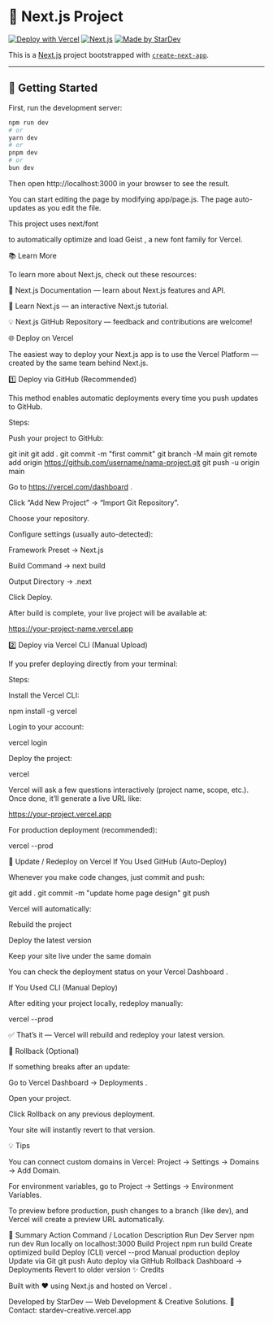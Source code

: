 # 🚀 Next.js Project

[![Deploy with Vercel](https://vercel.com/button)](https://vercel.com/new)
[![Next.js](https://img.shields.io/badge/Next.js-15-black?logo=next.js)](https://nextjs.org/)
[![Made by StarDev](https://img.shields.io/badge/Made%20by-StarDev-blue)](https://vercel.com/)

This is a [Next.js](https://nextjs.org) project bootstrapped with [`create-next-app`](https://github.com/vercel/next.js/tree/canary/packages/create-next-app).

---

## 🧠 Getting Started

First, run the development server:

```bash
npm run dev
# or
yarn dev
# or
pnpm dev
# or
bun dev
```

Then open http://localhost:3000
 in your browser to see the result.

You can start editing the page by modifying app/page.js.
The page auto-updates as you edit the file.

This project uses next/font

to automatically optimize and load Geist
, a new font family for Vercel.

📚 Learn More

To learn more about Next.js, check out these resources:

📘 Next.js Documentation
 — learn about Next.js features and API.

🧩 Learn Next.js
 — an interactive Next.js tutorial.

💡 Next.js GitHub Repository
 — feedback and contributions are welcome!

🌐 Deploy on Vercel

The easiest way to deploy your Next.js app is to use the Vercel Platform
 — created by the same team behind Next.js.

1️⃣ Deploy via GitHub (Recommended)

This method enables automatic deployments every time you push updates to GitHub.

Steps:

Push your project to GitHub:

git init
git add .
git commit -m "first commit"
git branch -M main
git remote add origin https://github.com/username/nama-project.git
git push -u origin main


Go to https://vercel.com/dashboard
.

Click “Add New Project” → “Import Git Repository”.

Choose your repository.

Configure settings (usually auto-detected):

Framework Preset → Next.js

Build Command → next build

Output Directory → .next

Click Deploy.

After build is complete, your live project will be available at:

https://your-project-name.vercel.app

2️⃣ Deploy via Vercel CLI (Manual Upload)

If you prefer deploying directly from your terminal:

Steps:

Install the Vercel CLI:

npm install -g vercel


Login to your account:

vercel login


Deploy the project:

vercel


Vercel will ask a few questions interactively (project name, scope, etc.).
Once done, it’ll generate a live URL like:

https://your-project.vercel.app


For production deployment (recommended):

vercel --prod

🔄 Update / Redeploy on Vercel
If You Used GitHub (Auto-Deploy)

Whenever you make code changes, just commit and push:

git add .
git commit -m "update home page design"
git push


Vercel will automatically:

Rebuild the project

Deploy the latest version

Keep your site live under the same domain

You can check the deployment status on your Vercel Dashboard
.

If You Used CLI (Manual Deploy)

After editing your project locally, redeploy manually:

vercel --prod


✅ That’s it — Vercel will rebuild and redeploy your latest version.

🧩 Rollback (Optional)

If something breaks after an update:

Go to Vercel Dashboard → Deployments
.

Open your project.

Click Rollback on any previous deployment.

Your site will instantly revert to that version.

💡 Tips

You can connect custom domains in Vercel:
Project → Settings → Domains → Add Domain.

For environment variables, go to
Project → Settings → Environment Variables.

To preview before production, push changes to a branch (like dev), and Vercel will create a preview URL automatically.

🧠 Summary
Action	Command / Location	Description
Run Dev Server	npm run dev	Run locally on localhost:3000
Build Project	npm run build	Create optimized build
Deploy (CLI)	vercel --prod	Manual production deploy
Update via Git	git push	Auto deploy via GitHub
Rollback	Dashboard → Deployments	Revert to older version
✨ Credits

Built with ❤️ using Next.js
 and hosted on Vercel
.

Developed by StarDev — Web Development & Creative Solutions.
📩 Contact: stardev-creative.vercel.app
